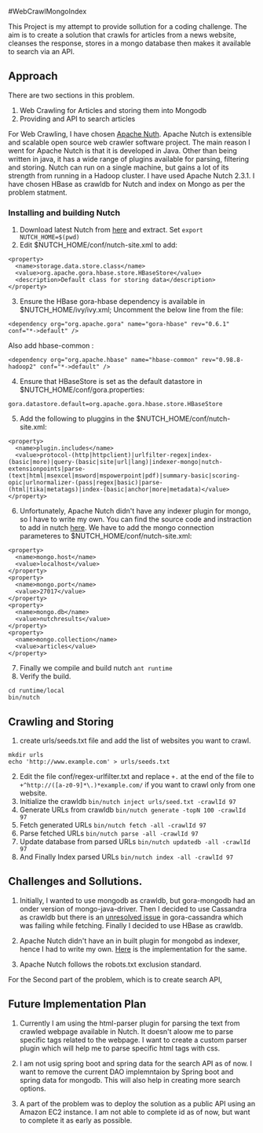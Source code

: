 #WebCrawlMongoIndex

This Project is my attempt to provide sollution for a coding challenge. The aim is to create a solution that crawls for articles from a news website, cleanses the response, stores in a mongo database then makes it available to search via an API.

## Approach

There are two sections in this problem.

  1. Web Crawling for Articles and storing them into Mongodb
  2. Providing and API to search articles

For Web Crawling, I have chosen [Apache Nuth](http://nutch.apache.org/). Apache Nutch is extensible and scalable open source web crawler software project. The main reason I went for Apache Nutch is that it is developed in Java. Other than being written in java, it has a wide range of plugins available for parsing, filtering and storing. Nutch can run on a single machine, but gains a lot of its strength from running in a Hadoop cluster. I have used Apache Nutch 2.3.1. I have chosen HBase as crawldb for Nutch and index on Mongo as per the problem statment.

### Installing and building Nutch

  1. Download latest Nutch from [here](http://nutch.apache.org/downloads.html) and extract. Set `export NUTCH_HOME=$(pwd)`
  2. Edit $NUTCH_HOME/conf/nutch-site.xml to add:
  
  ```
  <property>
    <name>storage.data.store.class</name>
    <value>org.apache.gora.hbase.store.HBaseStore</value>
    <description>Default class for storing data</description>
  </property>
  ```
  3. Ensure the HBase gora-hbase dependency is available in $NUTCH_HOME/ivy/ivy.xml; Uncomment the below line from the file:
  
  ```
  <dependency org="org.apache.gora" name="gora-hbase" rev="0.6.1" conf="*->default" />
  ```
  Also add hbase-common :
  
  ```
  <dependency org="org.apache.hbase" name="hbase-common" rev="0.98.8-hadoop2" conf="*->default" />
  ```
  4. Ensure that HBaseStore is set as the default datastore in $NUTCH_HOME/conf/gora.properties:
  
  ```
  gora.datastore.default=org.apache.gora.hbase.store.HBaseStore
  ```
  5. Add the following to pluggins in the $NUTCH_HOME/conf/nutch-site.xml:
  
  ```
  <property>
    <name>plugin.includes</name>
    <value>protocol-(http|httpclient)|urlfilter-regex|index-(basic|more)|query-(basic|site|url|lang)|indexer-mongo|nutch-extensionpoints|parse-(text|html|msexcel|msword|mspowerpoint|pdf)|summary-basic|scoring-opic|urlnormalizer-(pass|regex|basic)|parse-(html|tika|metatags)|index-(basic|anchor|more|metadata)</value>
  </property>
  ```
  6. Unfortunately, Apache Nutch didn't have any indexer plugin for mongo, so I have to write my own. You can find the source code and instraction to add in nutch [here](https://github.com/ApurbaPandey/WebCrawlMongoIndex/tree/master/WebCrawlMongoIndex). We have to add the mongo connection parameteres to $NUTCH_HOME/conf/nutch-site.xml:
  
  ```
  <property>
    <name>mongo.host</name>
    <value>localhost</value>
  </property>
  <property>
    <name>mongo.port</name>
    <value>27017</value>
  </property>
  <property>
    <name>mongo.db</name>
    <value>nutchresults</value>
  </property>
  <property>
    <name>mongo.collection</name>
    <value>articles</value>
  </property>
  ```
  7. Finally we compile and build nutch `ant runtime`
  8. Verify the build.
  
  ```
  cd runtime/local
  bin/nutch
  ```
## Crawling and Storing 

  1. create urls/seeds.txt file and add the list of websites you want to crawl. 
  
  ```
  mkdir urls
  echo 'http://www.example.com' > urls/seeds.txt
  ```
  2. Edit the file conf/regex-urlfilter.txt and replace `+.` at the end of the file to `+^http://([a-z0-9]*\.)*example.com/` if you want to crawl only from one website.
  3. Initialize the crawldb `bin/nutch inject urls/seed.txt -crawlId 97`
  4. Generate URLs from crawldb `bin/nutch generate -topN 100 -crawlId 97`
  5. Fetch generated URLs `bin/nutch fetch -all -crawlId 97`
  6. Parse fetched URLs `bin/nutch parse -all -crawlId 97`
  7. Update database from parsed URLs `bin/nutch updatedb -all -crawlId 97`
  8. And Finally Index parsed URLs `bin/nutch index -all -crawlId 97`
  
## Challenges and Sollutions.

  1. Initially, I wanted to use mongodb as crawldb, but gora-mongodb had an onder version of mongo-java-driver. Then I decided to use Cassandra as crawldb but there is an [unresolved issue](https://issues.apache.org/jira/browse/GORA-416) in gora-cassandra which was failing while fetching. Finally I decided to use HBase as crawldb.
  
  2. Apache Nutch didn't have an in built plugin for mongobd as indexer, hence I had to write my own. [Here](https://github.com/ApurbaPandey/WebCrawlMongoIndex/tree/master/WebCrawlMongoIndex/Nutch-plugins) is the implementation for the same.
  
  3. Apache Nutch follows the robots.txt exclusion standard.
  
  
  For the Second part of the problem, which is to create search API, 
  
## Future Implementation Plan

  1. Currently I am using the html-parser plugin for parsing the text from crawled webpage available in Nutch. It doesn't aloow me to parse specific tags related to the webpage. I want to create a custom parser plugin which will help me to parse specific html tags with css.
  
  2. I am not usig spring boot and spring data for the search API as of now. I want to remove the current DAO implemntaion by Spring boot and spring data for mongodb. This will also help in creating more search options.
  
  3. A part of the problem was to deploy the solution as a public API using an Amazon EC2 instance. I am not able to complete id as of now, but want to complete it as early as possible.
  
